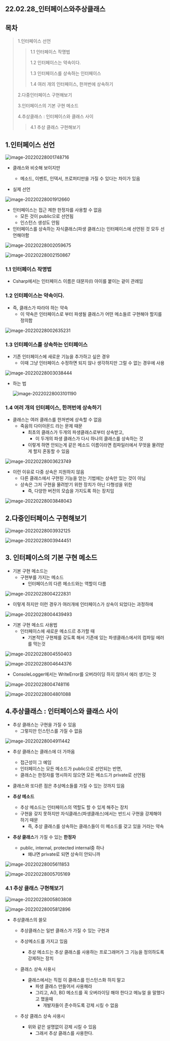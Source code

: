 ## 22.02.28_인터페이스와추상클래스

## 목차

> 1.인터페이스 선언
>
> > 1.1 인터페이스 작명법
> >
> > 1.2 인터페이스는 약속이다.
> >
> > 1.3 인터페이스를 상속하는 인터페이스
> >
> > 1.4 여러 개의 인터페이스, 한꺼번에 상속하기
>
> 2.다중인터페이스 구현해보기
>
> 3.인터페이스의 기본 구현 메소드
>
> 4.추상클래스 : 인터페이스와 클래스 사이
>
> > 4.1 추상 클래스 구현해보기

## 1.인터페이스 선언

![image-20220228001748716](22.02.28_인터페이스와추상클래스.assets/image-20220228001748716.png)

- 클래스와 비슷해 보이지만 
  - 메소드, 이벤트, 인덱서, 프로퍼티만을 가질 수 있다는 차이가 있음

- 실제 선언

![image-20220228001912660](22.02.28_인터페이스와추상클래스.assets/image-20220228001912660.png)

- 인터페이스는 접근 제한 한정자를 사용할 수 없음
  - 모든 것이 public으로 선언됨
  - 인스턴스 생성도 안됨
- 인터페이스를 상속하는 자식클래스(파생 클래스)는 인터페이스에 선언된 것 모두 선언해야함

![image-20220228002059675](22.02.28_인터페이스와추상클래스.assets/image-20220228002059675.png)

![image-20220228002150867](22.02.28_인터페이스와추상클래스.assets/image-20220228002150867.png)

### 1.1 인터페이스 작명법

- Csharp에서는 인터페이스 이름은 대문자(I) 아이를 붙이는 겉이 관례임

### 1.2 인터페이스는 약속이다.

- 즉, 클래스가 따라야 하는 약속
  - 이 약속은 인터페이스로 부터 파생될 클래스가 어떤 메소들르 구현해야 할지를 정의함

![image-20220228002635231](22.02.28_인터페이스와추상클래스.assets/image-20220228002635231.png)

### 1.3 인터페이스를 상속하는 인터페이스

- 기존 인터페이스에 새로운 기능을 추가하고 싶은 경우
  - 이때 그냥 인터페이스 수정하면 되지 않나 생각하지만 그럴 수 없는 경우에 사용

![image-20220228003038444](22.02.28_인터페이스와추상클래스.assets/image-20220228003038444.png)

- 하는 법

  ![image-20220228003101190](22.02.28_인터페이스와추상클래스.assets/image-20220228003101190.png)

### 1.4 여러 개의 인터페이스, 한꺼번에 상속하기

- 클래스는 여러 클래스를 한꺼번에 상속할 수 없음
  - 죽음의 다이아몬드 라는 문제 때문
    - 최초의 클래스가 두개의 파생클래스로부터 상속받고,
      - 이 두개의 파생 클래스가 다시 하나의 클래스를 상속하는 것
    - 이렇게 하면 안되는게 같은 메소드 이름이라면 컴파일러에서 무엇을 물려받게 할지 혼동할 수 있음

![image-20220228003623749](22.02.28_인터페이스와추상클래스.assets/image-20220228003623749.png)

- 이런 이유로 다중 상속은 지원하지 않음
  - 다른 클래스에서 구현된 기능을 얻는 기법에는 상속만 있는 것이 아님
  - 상속은 그저 구현을 물려받기 위한 장치가 아닌 다형성을 위한 
    - 즉, 다양한 버전의 모습을 가지도록 하는 장치임

![image-20220228003848043](22.02.28_인터페이스와추상클래스.assets/image-20220228003848043.png)

## 2.다중인터페이스 구현해보기

![image-20220228003932125](22.02.28_인터페이스와추상클래스.assets/image-20220228003932125.png)

![image-20220228003944451](22.02.28_인터페이스와추상클래스.assets/image-20220228003944451.png)

## 3. 인터페이스의 기본 구현 메소드

- 기본 구현 메소드는 
  - 구현부를 가지는 메소드
    - 인터페이스의 다른 메소드와는 역할이 다름

![image-20220228004222831](22.02.28_인터페이스와추상클래스.assets/image-20220228004222831.png)

- 이렇게 하지만 이런 경우가 여러개에 인터페이스가 상속이 되었다는 과정하에

![image-20220228004439493](22.02.28_인터페이스와추상클래스.assets/image-20220228004439493.png)

- 기본 구현 메소드 사용법
  - 인터페이스에 새로운 메소드르 추가할 때
    - 기본적인 구현체를 갖도록 해서 기존에 있는 파생클래스에서의 컴파일 에러를 막는것

![image-20220228004550403](22.02.28_인터페이스와추상클래스.assets/image-20220228004550403.png)

![image-20220228004644376](22.02.28_인터페이스와추상클래스.assets/image-20220228004644376.png)

- ConsoleLogger에서는 WriteError를 오버라이딩 하지 않아서 에러 생기는 것

![image-20220228004748116](22.02.28_인터페이스와추상클래스.assets/image-20220228004748116.png)

![image-20220228004801088](22.02.28_인터페이스와추상클래스.assets/image-20220228004801088.png)

## 4.추상클래스 : 인터페이스와 클래스 사이

- 추상 클래스는 구현을 가질 수 있음
  - 그렇지만 인스턴스를 가질 수 없음

![image-20220228004911442](22.02.28_인터페이스와추상클래스.assets/image-20220228004911442.png)

- 추상 클래스는 클래스에 더 가까움
  - 접근성이 그 예임
  - 인터페이스는 모든 메소드가 public으로 선언되는 반면,
  - 클래스는 한정자를 명시하지 않으면 모든 메소드가 private로 선언됨
- 클래스와 또다른 점은 추상메소들를 가질 수 있는 것까지 있음

- **추상 메소드**
  - 추상 메소드는 인터페이스의 역할도 할 수 있게 해주는 장치
  - 구현을 갖지 못하지만 자식클래스(파생클래스)에서는 반드시 구현을 강제해야하기 때문
    - 즉, 추상 클래스를 상속하는 클래스들이 이 메소드를 갖고 있을 거라는 약속
- **추상 클래스**가 가질 수 있는 **한정자**
  - public, internal, protected internal중 하나
    - 왜냐면 private로 되면 상속이 안되니까 

![image-20220228005611853](22.02.28_인터페이스와추상클래스.assets/image-20220228005611853.png)

![image-20220228005705169](22.02.28_인터페이스와추상클래스.assets/image-20220228005705169.png)

### 4.1 추상 클래스 구현해보기

![image-20220228005803808](22.02.28_인터페이스와추상클래스.assets/image-20220228005803808.png)

![image-20220228005812896](22.02.28_인터페이스와추상클래스.assets/image-20220228005812896.png)

- 추상클래스의 쓸모

  - 추상클래스는 일반 클래스가 가질 수 있는 구현과
  - 추상메소드를 가지고 있음
    - 추상 메소드는 추상 클래스를 사용하는 프로그래머가 그 기능을 정의하도록 강제하는 장치

  - 클래스 상속 사용시
    - 클래스에서는 직접 이 클래스를 인스턴스화 하지 말고 
      - 파생 클래스 만들어서 사용해라 
      - 그리고, A(), B() 메소드를 꼭 오버라이딩 해야 한다고 메뉴얼 을 말했다고 했을때
        - 개발자들이 준수하도록 강제 시킬 수 없음

  - 추상 클래스 상속 사용시
    - 위와 같은 설명없이 강제 시킬 수 있음
      - 그래서 추상 클래스를 사용한다.

